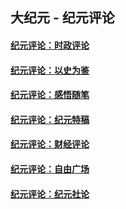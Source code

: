 ## 大纪元 - 纪元评论

#### [纪元评论：时政评论](indexes/nsc1025/README.md?07150330)
#### [纪元评论：以史为鉴](indexes/nsc1028/README.md?07150330)
#### [纪元评论：感悟随笔](indexes/nsc1035/README.md?07150330)
#### [纪元评论：纪元特稿](indexes/nsc424/README.md?07150330)
#### [纪元评论：财经评论](indexes/nsc1026/README.md?07150330)
#### [纪元评论：自由广场](indexes/nsc993/README.md?07150330)
#### [纪元评论：纪元社论](indexes/nsc422/README.md?07150330)
